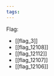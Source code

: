 ```yaml
---
tags:
---
```

Flag:
- [[flag_3]]
- [[flag_12108]]
- [[flag_12112]]
- [[flag_12107]]
- [[flag_12106]]
